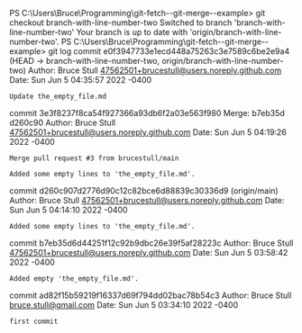 PS C:\Users\Bruce\Programming\git-fetch--git-merge--example> git checkout branch-with-line-number-two
Switched to branch 'branch-with-line-number-two'
Your branch is up to date with 'origin/branch-with-line-number-two'.
PS C:\Users\Bruce\Programming\git-fetch--git-merge--example> git log
commit e0f3947733e1ecd448a75263c3e7589c6be2e9a4 (HEAD -> branch-with-line-number-two, origin/branch-with-line-number-two)
Author: Bruce Stull <47562501+brucestull@users.noreply.github.com>
Date:   Sun Jun 5 04:35:57 2022 -0400

    Update the_empty_file.md

commit 3e3f8237f8ca54f927366a93db6f2a03e563f980
Merge: b7eb35d d260c90
Author: Bruce Stull <47562501+brucestull@users.noreply.github.com>
Date:   Sun Jun 5 04:19:26 2022 -0400

    Merge pull request #3 from brucestull/main

    Added some empty lines to 'the_empty_file.md'.

commit d260c907d2776d90c12c82bce6d88839c30336d9 (origin/main)
Author: Bruce Stull <47562501+brucestull@users.noreply.github.com>
Date:   Sun Jun 5 04:14:10 2022 -0400

    Added some empty lines to 'the_empty_file.md'.

commit b7eb35d6d44251f12c92b9dbc26e39f5af28223c
Author: Bruce Stull <47562501+brucestull@users.noreply.github.com>
Date:   Sun Jun 5 03:58:42 2022 -0400

    Added empty 'the_empty_file.md'.

commit ad82f15b59219f16337d69f794dd02bac78b54c3
Author: Bruce Stull <bruce.stull@gmail.com>
Date:   Sun Jun 5 03:34:10 2022 -0400

    first commit